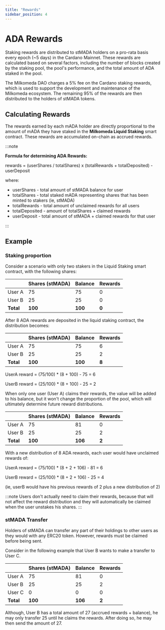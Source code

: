 ```yaml
---
title: "Rewards"
sidebar_position: 4
---
```


# ADA Rewards

Staking rewards are distributed to stMADA holders on a pro-rata basis every epoch (~5 days) in the Cardano Mainnet. These rewards are calculated based on several factors, including the number of blocks created by the staking pool, the pool's performance, and the total amount of ADA staked in the pool.

The Milkomeda DAO charges a 5% fee on the Cardano staking rewards, which is used to support the development and maintenance of the Milkomeda ecosystem. The remaining 95% of the rewards are then distributed to the holders of stMADA tokens.


## Calculating Rewards

The rewards earned by each mADA holder are directly proportional to the amount of mADA they have staked in the **Milkomeda Liquid Staking** smart contract. These rewards are accumulated on-chain as accrued rewards. 

:::note

**Formula for determining ADA Rewards:**

<p class="text-center">rewards = (userShares / totalShares) x (totalRewards + totalDeposited) - userDeposit</p>


where:

- userShares - total amount of stMADA balance for user
- totalShares - total staked mADA representing shares that has been minted to stakers (ie, stMADA)
- totalRewards - total amount of unclaimed rewards for all users
- totalDeposited - amount of totalShares + claimed rewards
- userDeposit - total amount of stMADA + claimed rewards for that user

:::




## Example

### Staking proportion


Consider a scenario with only two stakers in the Liquid Staking smart contract, with the following shares:

| | Shares (stMADA)| Balance | Rewards |
|---|---|---|---|
| User A | 75 | 75 | 0 |
| User B | 25 | 25 | 0 |
| **Total** | **100** | **100** | **0** |


After 8 ADA rewards are deposited in the liquid staking contract, the distribution becomes:


| | Shares (stMADA)| Balance | Rewards |
|---|---|---|---|
| User A | 75 | 75 | 6 |
| User B | 25 | 25 | 2 |
| **Total** | **100** | **100** | **8** |


UserA reward = (75/100) * (8 + 100) - 75 = 6

UserB reward = (25/100) * (8 + 100) - 25 = 2


When only one user (User A) claims their rewards, the value will be added to his balance, but it won't change the proportion of the pool, which will ultimately determine future reward distributions.

| | Shares (stMADA)| Balance | Rewards |
|---|---|---|---|
| User A | 75 | 81 | 0 |
| User B | 25 | 25 | 2 |
| **Total** | **100** | **106** | **2** |



With a new distribution of 8 ADA rewards, each user would have unclaimed rewards of:

UserA reward = (75/100) * (8 + 2 + 106) - 81 = 6

UserB reward = (25/100) * (8 + 2 + 106) - 25 = 4

(ie, userB would have his previous rewards of 2 plus a new distribution of 2)

:::note
Users don't actually need to claim their rewards, because that will not affect the reward distribution and they will automatically be claimed when the user unstakes his shares.
:::




### stMADA Transfer

Holders of stMADA can transfer any part of their holdings to other users as they would with any ERC20 token. However, rewards must be claimed before being sent.


Consider in the following example that User B wants to make a transfer to User C.

| | Shares (stMADA)| Balance | Rewards |
|---|---|---|---|
| User A | 75 | 81 | 0 |
| User B | 25 | 25 | 2 |
| User C | 0 | 0 | 0 |
| **Total** | **100** | **106** | **2** |

Although, User B has a total amount of 27 (accrued rewards + balance), he may only transfer 25 until he claims the rewards. After doing so, he may then send the amount of 27.


